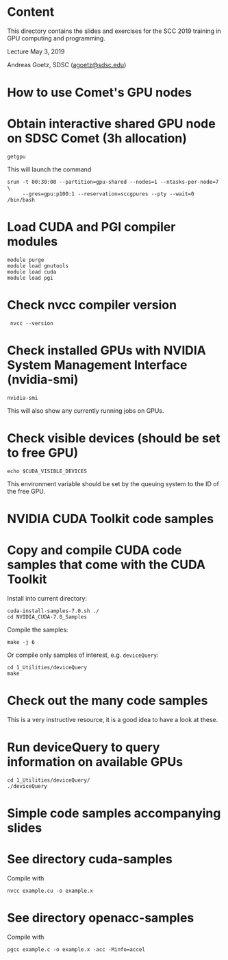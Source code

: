 Content
=======
This directory contains the slides and exercises for the SCC 2019 
training in GPU computing and programming.

Lecture May 3, 2019

Andreas Goetz, SDSC (agoetz@sdsc.edu)


How to use Comet's GPU nodes
============================

# Obtain interactive shared GPU node on SDSC Comet (3h allocation)
`getgpu` 

This will launch the command

```
srun -t 00:30:00 --partition=gpu-shared --nodes=1 --ntasks-per-node=7 \
     --gres=gpu:p100:1 --reservation=sccgpures --pty --wait=0 /bin/bash
```


# Load CUDA and PGI compiler modules
```
module purge
module load gnutools
module load cuda
module load pgi
```


# Check nvcc compiler version
` nvcc --version`


# Check installed GPUs with NVIDIA System Management Interface (nvidia-smi)
`nvidia-smi`

This will also show any currently running jobs on GPUs.


# Check visible devices (should be set to free GPU)
`echo $CUDA_VISIBLE_DEVICES`

This environment variable should be set by the queuing system to the 
ID of the free GPU.



NVIDIA CUDA Toolkit code samples
================================

# Copy and compile CUDA code samples that come with the CUDA Toolkit
Install into current directory:
```
cuda-install-samples-7.0.sh ./
cd NVIDIA_CUDA-7.0_Samples
```

Compile the samples:
```
make -j 6
```

Or compile only samples of interest, e.g. `deviceQuery`:
```
cd 1_Utilities/deviceQuery
make
```


# Check out the many code samples
This is a very instructive resource, it is a good idea to have a look
at these.


# Run deviceQuery to query information on available GPUs
```
cd 1_Utilities/deviceQuery/
./deviceQuery
```


Simple code samples accompanying slides
=======================================

# See directory cuda-samples
Compile with 
```
nvcc example.cu -o example.x
```

# See directory openacc-samples
Compile with 
```
pgcc example.c -o example.x -acc -Minfo=accel
```


